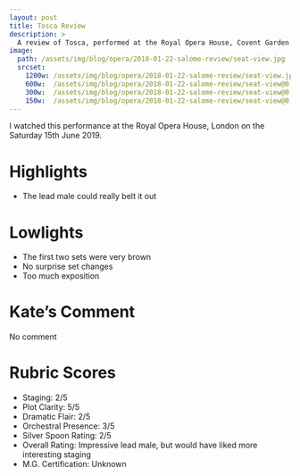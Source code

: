 ```yaml
---
layout: post
title: Tosca Review
description: >
  A review of Tosca, performed at the Royal Opera House, Covent Garden. An impressive male lead, but would have appreciated a more interesting staging.
image: 
  path: /assets/img/blog/opera/2018-01-22-salome-review/seat-view.jpg
  srcset:
    1200w: /assets/img/blog/opera/2018-01-22-salome-review/seat-view.jpg
    600w:  /assets/img/blog/opera/2018-01-22-salome-review/seat-view@0,5x.jpg
    300w:  /assets/img/blog/opera/2018-01-22-salome-review/seat-view@0,25x.jpg
    150w:  /assets/img/blog/opera/2018-01-22-salome-review/seat-view@0,25x.jpg
---
```


I watched this performance at the Royal Opera House, London on the Saturday 15th June 2019.

# Highlights
* The lead male could really belt it out

# Lowlights
* The first two sets were very brown
* No surprise set changes
* Too much exposition

# Kate’s Comment
No comment

# Rubric Scores
* Staging: 2/5
* Plot Clarity: 5/5
* Dramatic Flair: 2/5
* Orchestral Presence: 3/5
* Silver Spoon Rating: 2/5
* Overall Rating: Impressive lead male, but would have liked more interesting staging
* M.G. Certification: Unknown